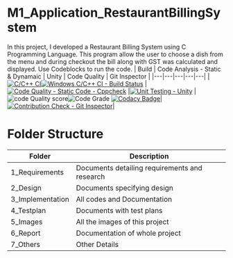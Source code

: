 # M1_Application_RestaurantBillingSystem
   In this project, I developed a Restaurant Billing System using C Programming Language. This program allow the user to choose a dish from the menu and during checkout the bill along with GST was calculated and displayed. Use Codeblocks to run the code.
| Build | Code Analysis - Static & Dynamaic | Unity | Code Quality | Git Inspector |
|---|---|---|---|---|
| [![C/C++ CI](https://github.com/Akilan-droid/M1_Application_RestaurantBillingSystem/actions/workflows/Linux.yml/badge.svg)](https://github.com/Akilan-droid/M1_Application_RestaurantBillingSystem/actions/workflows/Linux.yml)[![Windows C/C++ CI - Build Status](https://github.com/Akilan-droid/M1_Application_RestaurantBillingSystem/actions/workflows/windows.yml/badge.svg)](https://github.com/Akilan-droid/M1_Application_RestaurantBillingSystem/actions/workflows/windows.yml) | [![Code Quality - Static Code - Cppcheck](https://github.com/Akilan-droid/M1_Application_RestaurantBillingSystem/actions/workflows/cppcheck.yml/badge.svg)](https://github.com/Akilan-droid/M1_Application_RestaurantBillingSystem/actions/workflows/cppcheck.yml) |[![Unit Testing - Unity](https://github.com/Akilan-droid/M1_Application_RestaurantBillingSystem/actions/workflows/unity.yml/badge.svg)](https://github.com/Akilan-droid/M1_Application_RestaurantBillingSystem/actions/workflows/unity.yml) | ![code Quality score](https://api.codiga.io/project/29872/score/svg)![Code Grade](https://api.codiga.io/project/29872/status/svg) [![Codacy Badge](https://app.codacy.com/project/badge/Grade/c9d1c78e19b543bfa6732a8d47fd7df7)](https://www.codacy.com/gh/Akilan-droid/M1_Application_RestaurantBillingSystem/dashboard?utm_source=github.com&amp;utm_medium=referral&amp;utm_content=Akilan-droid/M1_Application_RestaurantBillingSystem&amp;utm_campaign=Badge_Grade)| [![Contribution Check - Git Inspector](https://github.com/Akilan-droid/M1_Application_RestaurantBillingSystem/actions/workflows/gitinspector.yml/badge.svg)](https://github.com/Akilan-droid/M1_Application_RestaurantBillingSystem/actions/workflows/gitinspector.yml)|

# Folder Structure
| Folder | Description |
| ---- | ---- |
| 1_Requirements | Documents detailing requirements and research |
| 2_Design | Documents specifying design |
| 3_Implementation | All codes and Documentation |
| 4_Testplan | Documents with test plans |
| 5_Images | All the images of this project |
| 6_Report | Documentation of whole project |
| 7_Others | Other Details |
